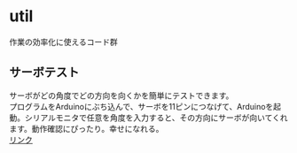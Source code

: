 # util
作業の効率化に使えるコード群
## サーボテスト
サーボがどの角度でどの方向を向くかを簡単にテストできます。  
プログラムをArduinoにぶち込んで、サーボを11ピンにつなげて、Arduinoを起動。シリアルモニタで任意を角度を入力すると、その方向にサーボが向いてくれます。動作確認にぴったり。幸せになれる。  
[リンク]([https://github.com/omuct-fukaken/util/servo_test.ini](https://github.com/omuct-fukaken/util/blob/main/servo_test.ino))
